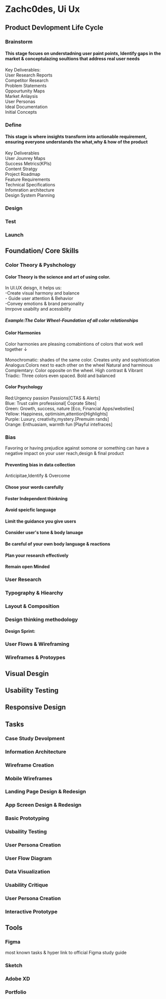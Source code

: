 <h1>Zachc0des, Ui Ux </h1>
<H2> Product Devlopment Life Cycle</H2>
<h3>Brainstorm</h3>
<h4> This stage focues on understadning user paint points, Identify gaps in the market & conceptulazing soultions that address real user needs</h4>
<p1> Key Deliverables:<br>
 User Research Reports<br>
 Competitor Research<br>
 Problem Statements<br>
 Oppourtunity Maps <br>
 Market Anlaysis <br>
 User Personas <br>
 Ideal Documentation <br>
 Initial Concepts <br>                  
</p1>
<h3>Define</h3>
<h4>This stage is where insights transform into actionable requirement, ensuring everyone understands the what,why & how of the product</h4>
<p1> Key Deliverables <br>
 User Jounrey Maps<br>
 Success Metrics(KPIs)<br>
 Content Stratgy<br>
 Project Roadmap<br>
 Feature Requirements<br>
 Technical Specifications<br>
 Infomration architecture<br>
 Design System Planning
                 
</p1>
<h3>Design</h3>
<p1> 
</p1>
<h3>Test</h3>
<p1> 
</p1>
<h3>Launch</h3>
<p1></p1>
<h2>Foundation/ Core Skills</h2>
<h3>Color Theory & Pyshchology</h3>
<H4>Color Theory is the science and art of using color.</H4>
<P1>In UI.UX deisgn, it helps us:<br>
-Create visual harmony and balance<br>
- Guide user attention & Behavior<br>
-Convey emotions & brand personality<br>
Imrpove usabilty and acessbility<br></P1>
<h5>Example:The Color Wheel-Foundation of all color relationships</h5>
<h4>Color Harmonies</h4>
<p1>Color harmonies are pleasing comabintions of colors that work well together ↓<br><br>
Monochromatic: shades of the same color. Creates unity and sophistication<br>
Analogus:Colors next to each other on the wheel Natural and harminous<br>
Complemtary: Color opposite on the wheel. High contrast & Vibrant<br>
Triadic: Three colors even spaced. Bold and balanced<br>
<h4>Color Psychology</h4>
 
<p1>
Red:Urgency passion Passions[CTAS & Alerts]<br>
Blue: Trust calm professional[ Coprate Sites]<br>
Green: Growth, success, nature [Eco, Financial Apps/websties]<br>
Yellow: Happiness, optimisim,attention[Highlights]<br>
Purple: Luxury, creativity,mystery.[Premuim rands]<br>
Orange: Enthuasiam, warmth fun [Playful intefraces]
</p1>
<h3> Bias</h3>
<p>Favoring or having prejudice against somone or something can have a negative impact on your user reach,design & final product</p>  
<h4>Preventing bias in data collection </h4>
<p1>Anticipitae,Identify & Overcome </p1>
<h4> Chose your words carefully</h4>
<h4> Foster Independent thinkning</h4>
<h4>Avoid speicfic language</h4>
<h4>Limit the guidance you give users</h4>
<h4>Consider user's tone & body lanuage</h4>
<h4>Be careful of your own body language & reactions</h4>
<h4> Plan your research effectively</h4>
<h4>Remain open Minded </h4>

<h3> User Research </h3>
<h3>Typography & Hiearchy</h3>
<h3>Layout & Composition</h3>
<h3>Design thinking methodology</h3>
<h4>Design Sprint:</h4>
<p1>
 
</p1>
<h3>User Flows & Wireframing</h3>
<h3>Wireframes & Protoypes</h3>
<h2>Visual Desgin</h2>
<h2>Usability Testing</h2>
<h2>Responsive Design</h2>



<h2>Tasks</h2>
<h3>Case Study Devolpment</h3>
<h3>Information Architecture</h3>
<h3>Wireframe Creation</h3>
<h3> Mobile Wireframes </h3>
<h3> Landing Page Design & Redesign </h3>
<h3> App Screen Design & Redesign</h3> 
<h3> Basic Prototyping</h3>
<h3>Usbaility Testing</h3>
<h3> User Persona Creation </h3>
<H3> User Flow Diagram </H3>
<h3>Data Visualization</h3>
<h3> Usability Critique</h3>
<h3> User Persona Creation</h3>
<h3>Interactive Prototype</h3>

<h2> Tools</h2>
<h3>Figma</h3>
<P>most known tasks & hyper link to official Figma study guide </P>
<h3>Sketch</h3>
<h3>Adobe XD</h3>



<h3>Portfolio</h3>
